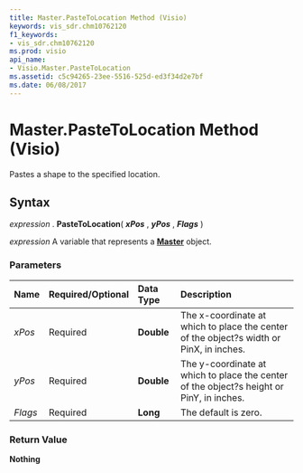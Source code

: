 ```yaml
---
title: Master.PasteToLocation Method (Visio)
keywords: vis_sdr.chm10762120
f1_keywords:
- vis_sdr.chm10762120
ms.prod: visio
api_name:
- Visio.Master.PasteToLocation
ms.assetid: c5c94265-23ee-5516-525d-ed3f34d2e7bf
ms.date: 06/08/2017
---
```



# Master.PasteToLocation Method (Visio)

Pastes a shape to the specified location.


## Syntax

 _expression_ . **PasteToLocation**( **_xPos_** , **_yPos_** , **_Flags_** )

 _expression_ A variable that represents a **[Master](master-object-visio.md)** object.


### Parameters



|**Name**|**Required/Optional**|**Data Type**|**Description**|
|:-----|:-----|:-----|:-----|
| _xPos_|Required| **Double**|The x-coordinate at which to place the center of the object?s width or PinX, in inches.|
| _yPos_|Required| **Double**|The y-coordinate at which to place the center of the object?s height or PinY, in inches.|
| _Flags_|Required| **Long**|The default is zero.|

### Return Value

 **Nothing**


